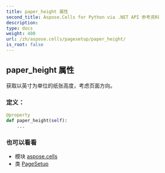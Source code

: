 ```yaml
---
title: paper_height 属性
second_title: Aspose.Cells for Python via .NET API 参考资料
description:
type: docs
weight: 480
url: /zh/aspose.cells/pagesetup/paper_height/
is_root: false
---
```

## paper_height 属性

获取以英寸为单位的纸张高度，考虑页面方向。
### 定义：
```python
@property
def paper_height(self):
    ...
```

### 也可以看看
* 模块 [aspose.cells](../../)
* 类 [PageSetup](/cells/python-net/zh/aspose.cells/pagesetup)
